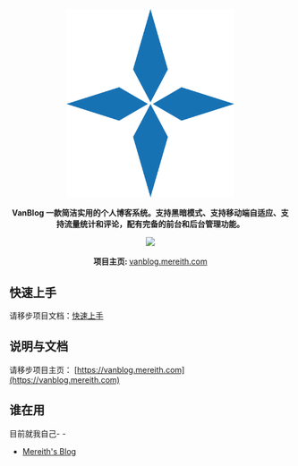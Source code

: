 <p align="center">
	<img src="/img/logo.svg" style="width: 300px"></img>
</p>
<p align="center">
	<strong>VanBlog 一款简洁实用的个人博客系统。支持黑暗模式、支持移动端自适应、支持流量统计和评论，配有完备的前台和后台管理功能。</strong>
</p>
<p align="center">
  <img src="https://img.shields.io/badge/license-GPL%20v3-yellow.svg" />
</p>
<p align="center">
	<strong>项目主页: </strong>  <a target="_blank" href='https://vanblog.mereith.com'>vanblog.mereith.com</a>
</p>

## 快速上手

请移步项目文档：[快速上手](https://vanblog.mereith.com/get-started.html)

## 说明与文档

请移步项目主页： [https://vanblog.mereith.com](https://vanblog.mereith.com)

## 谁在用

目前就我自己- -

- [Mereith's Blog](https://www.mereith.com)
